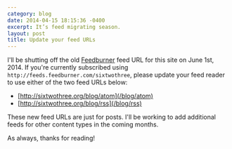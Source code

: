 ```yaml
---
category: blog
date: 2014-04-15 18:15:36 -0400
excerpt: It’s feed migrating season.
layout: post
title: Update your feed URLs
---
```


I'll be shutting off the old [Feedburner](http://en.wikipedia.org/wiki/Feedburner) feed URL for this site on June 1st, 2014. If you're currently subscribed using `http://feeds.feedburner.com/sixtwothree`, please update your feed reader to use either of the two feed URLs below:

- [http://sixtwothree.org/blog/atom](/blog/atom)
- [http://sixtwothree.org/blog/rss](/blog/rss)

These new feed URLs are just for posts. I'll be working to add additional feeds for other content types in the coming months.

As always, thanks for reading!